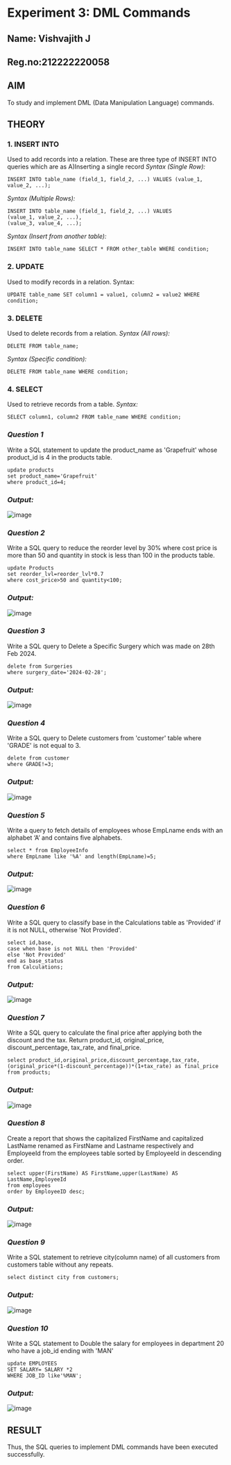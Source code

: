 # Experiment 3: DML Commands
## Name: Vishvajith J
## Reg.no:212222220058
## AIM
To study and implement DML (Data Manipulation Language) commands.

## THEORY

### 1. INSERT INTO
Used to add records into a relation.
These are three type of INSERT INTO queries which are as
A)Inserting a single record
*Syntax (Single Row):*
```
INSERT INTO table_name (field_1, field_2, ...) VALUES (value_1, value_2, ...);
```
*Syntax (Multiple Rows):*
```
INSERT INTO table_name (field_1, field_2, ...) VALUES
(value_1, value_2, ...),
(value_3, value_4, ...);
```
*Syntax (Insert from another table):*
```
INSERT INTO table_name SELECT * FROM other_table WHERE condition;
```
### 2. UPDATE
Used to modify records in a relation.
Syntax:
```
UPDATE table_name SET column1 = value1, column2 = value2 WHERE condition;
```
### 3. DELETE
Used to delete records from a relation.
*Syntax (All rows):*
```
DELETE FROM table_name;
```
*Syntax (Specific condition):*
```
DELETE FROM table_name WHERE condition;
```
### 4. SELECT
Used to retrieve records from a table.
*Syntax:*
```
SELECT column1, column2 FROM table_name WHERE condition;
```
### *Question 1*

Write a SQL statement to update the product_name as 'Grapefruit' whose product_id is 4 in the products table.
```
update products
set product_name='Grapefruit'
where product_id=4;
```
### *Output:*

![image](https://github.com/user-attachments/assets/f7cb35b7-e15c-4d6d-be26-695316a2752f)

### *Question 2*

Write a SQL query to reduce the reorder level by 30% where cost price is more than 50 and quantity in stock is less than 100 in the products table.
```
update Products
set reorder_lvl=reorder_lvl*0.7
where cost_price>50 and quantity<100;
```
### *Output:*

![image](https://github.com/user-attachments/assets/be6557eb-cca2-408a-ba08-390d6e796285)

### *Question 3*

Write a SQL query to Delete a Specific Surgery which was made on 28th Feb 2024.
```
delete from Surgeries 
where surgery_date='2024-02-28';
```
### *Output:*

![image](https://github.com/user-attachments/assets/10904988-223a-42e7-94ca-3b48b01b9c31)

### *Question 4*

Write a SQL query to Delete customers from 'customer' table where 'GRADE' is not equal to 3.
```
delete from customer
where GRADE!=3;
```
### *Output:*

![image](https://github.com/user-attachments/assets/79285c8a-2978-407d-82ba-b3c2cdb69272)

### *Question 5*

Write a query to fetch details of employees whose EmpLname ends with an alphabet ‘A’ and contains five alphabets.
```
select * from EmployeeInfo 
where EmpLname like '%A' and length(EmpLname)=5;
```
### *Output:*

![image](https://github.com/user-attachments/assets/821d1823-0fea-438e-9709-d82220eea49a)

### *Question 6*

Write a SQL query to classify base in the Calculations table as 'Provided' if it is not NULL, otherwise 'Not Provided'.
```
select id,base,
case when base is not NULL then 'Provided'
else 'Not Provided'
end as base_status
from Calculations;
```
### *Output:*

![image](https://github.com/user-attachments/assets/01350e6d-b955-4d9f-8d27-c40f32b3423e)

### *Question 7*

Write a SQL query to calculate the final price after applying both the discount and the tax. Return product_id, original_price, discount_percentage, tax_rate, and final_price.
```
select product_id,original_price,discount_percentage,tax_rate,(original_price*(1-discount_percentage))*(1+tax_rate) as final_price
from products;
```
### *Output:*

![image](https://github.com/user-attachments/assets/1fb06574-24fd-4972-b6e2-79a5a2065676)

### *Question 8*

Create a report that shows the capitalized FirstName and capitalized LastName renamed as FirstName and Lastname respectively and EmployeeId from the employees table sorted by EmployeeId in descending order.
```
select upper(FirstName) AS FirstName,upper(LastName) AS LastName,EmployeeId
from employees
order by EmployeeID desc;
```
### *Output:*

![image](https://github.com/user-attachments/assets/fdff8b34-9326-409f-9a0f-184c53772e6c)

### *Question 9*

Write a SQL statement to retrieve city(column name) of all customers from customers table without any repeats.
```
select distinct city from customers;
```
### *Output:*

![image](https://github.com/user-attachments/assets/38dc88ff-bf42-4f73-a8ca-5a1b75ae5a23)

### *Question 10*

Write a SQL statement to Double the salary for employees in department 20 who have a job_id ending with 'MAN'
```
update EMPLOYEES
SET SALARY= SALARY *2
WHERE JOB_ID like'%MAN';
```
### *Output:*

![image](https://github.com/user-attachments/assets/30c35d8d-ef7b-4012-8554-9d1fe551bc5b)

## RESULT
Thus, the SQL queries to implement DML commands have been executed successfully.
